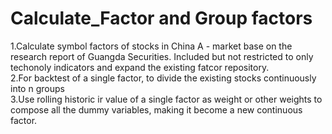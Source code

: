 # Calculate_Factor and Group factors
1.Calculate symbol factors of stocks in China A - market base on the research report of Guangda Securities. Included but not restricted to only techonoly indicators and expand the existing fatcor repository.            
2.For backtest of a single factor, to divide the existing stocks continuously into n groups             
3.Use rolling historic ir value of a single factor as weight or other weights to compose all the dummy variables, making it become a new continuous factor. 
